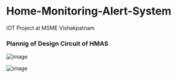 # Home-Monitoring-Alert-System
IOT Project at MSME Vishakpatnam

### Plannig of Design Circuit of HMAS
  ![image](https://user-images.githubusercontent.com/74300223/216752330-40f2fe6a-12cb-4468-ba9a-1484f5ddef46.png)

  ![image](https://user-images.githubusercontent.com/74300223/216752690-d56c30bc-2882-4ee8-9432-1facc7657b61.png)

